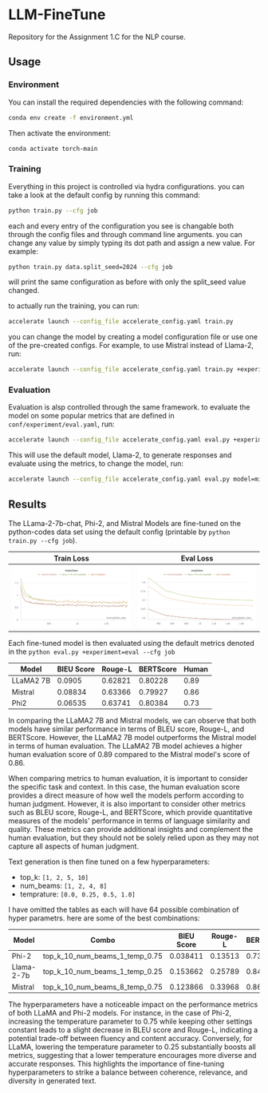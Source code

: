 # LLM-FineTune
Repository for the Assignment 1.C for the NLP course.

## Usage

### Environment
You can install the required dependencies with the following command:
```bash
conda env create -f environment.yml
```

Then activate the environment:
```bash
conda activate torch-main
```

### Training

Everything in this project is controlled via hydra configurations. you can take a look at the default config by running this command:
```bash
python train.py --cfg job
```
each and every entry of the configuration you see is changable both through the config files and through command line arguments. you can change any value by simply typing its dot path and assign a new value. For example:
```bash
python train.py data.split_seed=2024 --cfg job
```
will print the same configuration as before with only the split_seed value changed.

to actually run the training, you can run:
```bash
accelerate launch --config_file accelerate_config.yaml train.py
```

you can change the model by creating a model configuration file or use one of the pre-created configs. For example, to use Mistral instead of Llama-2, run:
```bash
accelerate launch --config_file accelerate_config.yaml train.py +experiment=train-mistral
```

### Evaluation

Evaluation is alsp controlled through the same framework. to evaluate the model on some popular metrics that are defined in `conf/experiment/eval.yaml`, run:
```bash
accelerate launch --config_file accelerate_config.yaml eval.py +experiment=eval
```
This will use the default model, Llama-2, to generate responses and evaluate using the metrics, to change the model, run:
```bash
accelerate launch --config_file accelerate_config.yaml eval.py model=mistral +experiment=eval 
```

## Results
The LLama-2-7b-chat, Phi-2, and Mistral Models are fine-tuned on the python-codes data set using the default config (printable by `python train.py --cfg job`).


Train Loss             |  Eval Loss
:-------------------------:|:-------------------------:
![](assets/train_loss.png)  |  ![](assets/eval_loss.png)


Each fine-tuned model is then evaluated using the default metrics denoted in the `python eval.py +experiment=eval --cfg job`

Model      | BlEU Score | Rouge-L  | BERTScore | Human
| ------ | ------ | ------ | ------ | -- |
LLaMA2 7B  | 0.0905     | 0.62821      | 0.80228   | 0.89
Mistral    | 0.08834    | 0.63366      | 0.79927   |0.86
Phi2       | 0.06535    | 0.63741      | 0.80384| 0.73


In comparing the LLaMA2 7B and Mistral models, we can observe that both models have similar performance in terms of BLEU score, Rouge-L, and BERTScore. However, the LLaMA2 7B model outperforms the Mistral model in terms of human evaluation. The LLaMA2 7B model achieves a higher human evaluation score of 0.89 compared to the Mistral model's score of 0.86. 

When comparing metrics to human evaluation, it is important to consider the specific task and context. In this case, the human evaluation score provides a direct measure of how well the models perform according to human judgment. However, it is also important to consider other metrics such as BLEU score, Rouge-L, and BERTScore, which provide quantitative measures of the models' performance in terms of language similarity and quality. These metrics can provide additional insights and complement the human evaluation, but they should not be solely relied upon as they may not capture all aspects of human judgment.


Text generation is then fine tuned on a few hyperparameters:
 - top_k: `[1, 2, 5, 10]`
 - num_beams: `[1, 2, 4, 8]`
 - temprature: `[0.0, 0.25, 0.5, 1.0]`

I have omitted the tables as each will have 64 possible combination of hyper parametrs. here are some of the best combinations:

Model      |        Combo             | BlEU Score | Rouge-L  | BERTScore | Human
| -------- | ------------------       | ------ | ------ | ------ | -- |
Phi-2 | top_k_10_num_beams_1_temp_0.75 | 0.038411 |	0.13513 |	0.736973 |	0.76
Llama-2-7b | top_k_10_num_beams_1_temp_0.25 | 0.153662 | 0.25789 |	0.845826 |	0.88
Mistral | top_k_10_num_beams_8_temp_0.75 | 	0.123866 |	0.33968 |	0.860638 |	0.85

The hyperparameters have a noticeable impact on the performance metrics of both LLaMA and Phi-2 models. For instance, in the case of Phi-2, increasing the temperature parameter to 0.75 while keeping other settings constant leads to a slight decrease in BLEU score and Rouge-L, indicating a potential trade-off between fluency and content accuracy. Conversely, for LLaMA, lowering the temperature parameter to 0.25 substantially boosts all metrics, suggesting that a lower temperature encourages more diverse and accurate responses. This highlights the importance of fine-tuning hyperparameters to strike a balance between coherence, relevance, and diversity in generated text.